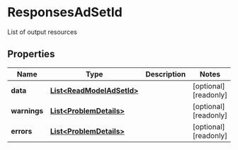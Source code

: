 

# ResponsesAdSetId

List of output resources

## Properties

Name | Type | Description | Notes
------------ | ------------- | ------------- | -------------
**data** | [**List&lt;ReadModelAdSetId&gt;**](ReadModelAdSetId.md) |  |  [optional] [readonly]
**warnings** | [**List&lt;ProblemDetails&gt;**](ProblemDetails.md) |  |  [optional] [readonly]
**errors** | [**List&lt;ProblemDetails&gt;**](ProblemDetails.md) |  |  [optional] [readonly]



